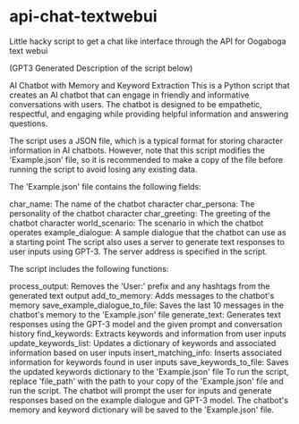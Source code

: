 # api-chat-textwebui
Little hacky script to get a chat like interface through the API for Oogaboga text webui

(GPT3 Generated Description of the script below) 

AI Chatbot with Memory and Keyword Extraction
This is a Python script that creates an AI chatbot that can engage in friendly and informative conversations with users. The chatbot is designed to be empathetic, respectful, and engaging while providing helpful information and answering questions.

The script uses a JSON file, which is a typical format for storing character information in AI chatbots. However, note that this script modifies the 'Example.json' file, so it is recommended to make a copy of the file before running the script to avoid losing any existing data.

The 'Example.json' file contains the following fields:

char_name: The name of the chatbot character
char_persona: The personality of the chatbot character
char_greeting: The greeting of the chatbot character
world_scenario: The scenario in which the chatbot operates
example_dialogue: A sample dialogue that the chatbot can use as a starting point
The script also uses a server to generate text responses to user inputs using GPT-3. The server address is specified in the script.

The script includes the following functions:

process_output: Removes the 'User:' prefix and any hashtags from the generated text output
add_to_memory: Adds messages to the chatbot's memory
save_example_dialogue_to_file: Saves the last 10 messages in the chatbot's memory to the 'Example.json' file
generate_text: Generates text responses using the GPT-3 model and the given prompt and conversation history
find_keywords: Extracts keywords and information from user inputs
update_keywords_list: Updates a dictionary of keywords and associated information based on user inputs
insert_matching_info: Inserts associated information for keywords found in user inputs
save_keywords_to_file: Saves the updated keywords dictionary to the 'Example.json' file
To run the script, replace 'file_path' with the path to your copy of the 'Example.json' file and run the script. The chatbot will prompt the user for inputs and generate responses based on the example dialogue and GPT-3 model. The chatbot's memory and keyword dictionary will be saved to the 'Example.json' file.

